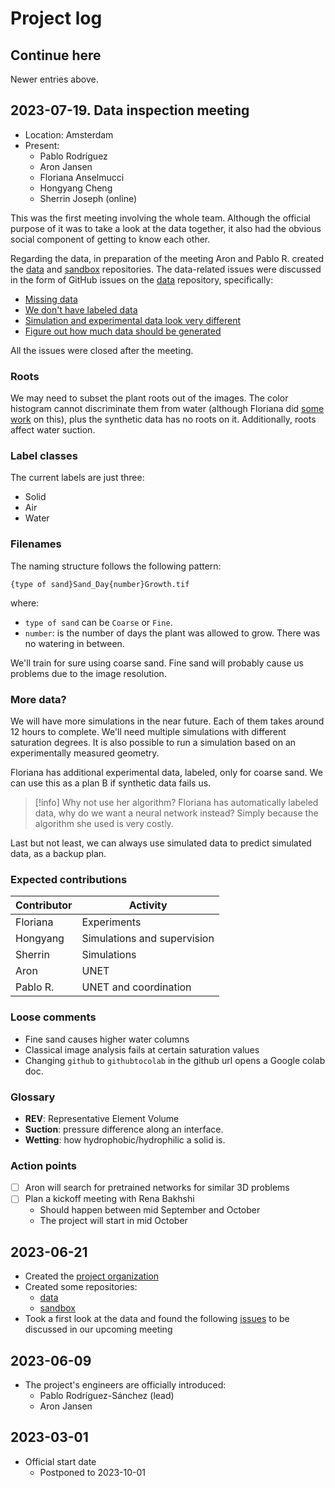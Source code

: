 # Project log


## Continue here

Newer entries above.
## 2023-07-19. Data inspection meeting

- Location: Amsterdam
- Present: 
	- Pablo Rodríguez
	- Aron Jansen
	- Floriana Anselmucci
	- Hongyang Cheng 
	- Sherrin Joseph (online)

This was the first meeting involving the whole team. Although the official purpose of it was to take a look at the data together, it also had the obvious social component of getting to know each other.

Regarding the data, in preparation of the meeting Aron and Pablo R. created the [data](https://github.com/UNSAT3D/data) and [sandbox](https://github.com/UNSAT3D/sandbox) repositories. The data-related issues were discussed in the form of GitHub issues on the [data](https://github.com/UNSAT3D/data) repository, specifically:

- [Missing data](https://github.com/UNSAT3D/data/issues/1)
- [We don't have labeled data](https://github.com/UNSAT3D/data/issues/2)
- [Simulation and experimental data look very different](https://github.com/UNSAT3D/data/issues/3)
- [Figure out how much data should be generated](https://github.com/UNSAT3D/data/issues/4)

All the issues were closed after the meeting.

### Roots

We may need to subset the plant roots out of the images. The color histogram cannot discriminate them from water (although Floriana did [some work](https://github.com/FloAns/Rooted_Soil-Tomograph_Image-Processing) on this), plus the synthetic data has no roots on it. Additionally, roots affect water suction.

### Label classes

The current labels are just three:

- Solid
- Air
- Water

### Filenames

The naming structure follows the following pattern:

```
{type of sand}Sand_Day{number}Growth.tif
```

where:

- `type of sand` can be `Coarse` or `Fine`.
- `number`: is the number of days the plant was allowed to grow. There was no watering in between.

We'll train for sure using coarse sand. Fine sand will probably cause us problems due to the image resolution.

### More data?

We will have more simulations in the near future. Each of them takes around 12 hours to complete. We'll need multiple simulations with different saturation degrees. It is also possible to run a simulation based on an experimentally measured geometry.

Floriana has additional experimental data, labeled, only for coarse sand. We can use this as a plan B if synthetic data fails us.

> [!info] Why not use her algorithm?
> Floriana has automatically labeled data, why do we want a neural network instead?
> Simply because the algorithm she used is very costly.

Last but not least, we can always use simulated data to predict simulated data, as a backup plan.

### Expected contributions

| Contributor | Activity                    |
|-------------|-----------------------------|
| Floriana    | Experiments                 |
| Hongyang    | Simulations and supervision |
| Sherrin     | Simulations                 |
| Aron        | UNET                        |
| Pablo R.    | UNET and coordination       |

### Loose comments

- Fine sand causes higher water columns
- Classical image analysis fails at certain saturation values
- Changing `github` to `githubtocolab` in the github url opens a Google colab doc.

### Glossary

- **REV**: Representative Element Volume
- **Suction**: pressure difference along an interface.
- **Wetting**: how hydrophobic/hydrophilic a solid is.

### Action points

- [ ] Aron will search for pretrained networks for similar 3D problems
- [ ] Plan a kickoff meeting with Rena Bakhshi
	- Should happen between mid September and October
	- The project will start in mid October

## 2023-06-21

- Created the [project organization](https://github.com/UNSAT3D)
- Created some repositories:
    - [data](https://github.com/UNSAT3D/sandbox)
    - [sandbox](https://github.com/UNSAT3D/sandbox)
- Took a first look at the data and found the following [issues](https://github.com/UNSAT3D/data/issues) to be discussed in our upcoming meeting

## 2023-06-09

- The project's engineers are officially introduced:
    - Pablo Rodríguez-Sánchez (lead)
    - Aron Jansen
    
## 2023-03-01

- Official start date
    - Postponed to 2023-10-01